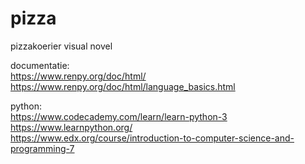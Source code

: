 # pizza
pizzakoerier visual novel

documentatie: \
https://www.renpy.org/doc/html/ \
https://www.renpy.org/doc/html/language_basics.html

python: \
https://www.codecademy.com/learn/learn-python-3 \
https://www.learnpython.org/ \
https://www.edx.org/course/introduction-to-computer-science-and-programming-7 
